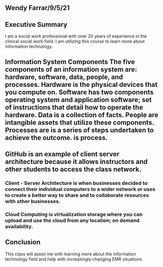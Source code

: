 ## Wendy Farrar/9/5/21

## Executive Summary
I am a social work professional with over 20 years of experience in the clinical social work field. I am utilizing this course to learn more about information technology.

## Information System Components The five components of an information system are:  hardware, software, data, people, and processes. Hardware is the physical devices that you compute on. Software has two components operating system and application software; set of instructions that detail how to operate the hardware. Data is a collection of facts. People are intangible assets that utilize these components. Processes are is a series of steps undertaken to achieve the outcome. is process. 


## GitHub is an example of client server architecture because it allows instructors and other students to access the class network.
### Client - Server Architecture is when businesses decided to connect their individual computers to a wider network or uses to create a better way to share and to collaborate resources with other businesses. 

### Cloud Computing  is virtualization storage where you can upload and use the cloud from any location; on demand availability. 
## Conclusion
This class will assist me with learning more about the information technology field and help with increasingly changing EMR situations.

